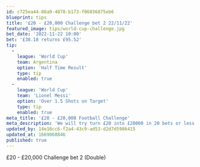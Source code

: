 ```yaml
---
id: c725ea44-86a9-4878-b173-f06036875eb6
blueprint: tips
title: '£20 - £20,000 Challenge bet 2 22/11/22'
featured_image: tips/world-cup-challenge.jpg
bet_date: '2022-11-22 10:00'
bet: '£38.18 returns £95.52'
tip:
  -
    league: 'World Cup'
    team: Argentina
    option: 'Half Time Result'
    type: tip
    enabled: true
  -
    league: 'World Cup'
    team: 'Lionel Messi'
    option: 'Over 1.5 Shots on Target'
    type: tip
    enabled: true
meta_title: '£20 - £20,000 Football Challenge'
meta_description: 'We will try turn £20 into £20000 in 20 bets or less with a football betting challenge. Get our betting tips for free here at The Betting'
updated_by: 14e10cc6-f2a4-43c9-ad53-d2d7d5986415
updated_at: 1669068846
published: true
---
```

£20 - £20,000 Challenge bet 2  (Double)